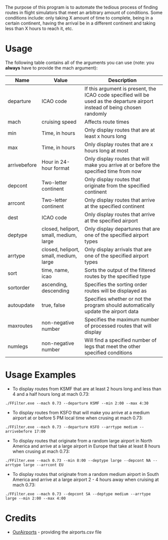 The purpose of this program is to automate the tedious process of finding routes in flight simulators that meet an arbitrary amount of conditions. Some conditions include: only taking X amount of time to complete, being in a certain continent, having the arrival be in a different continent and taking less than X hours to reach it, etc.

Usage
=======

The following table contains all of the arguments you can use (note: you **always** have to provide the mach argument):

Name       | Value                  | Description
---------- | ---------------------- | -----------
departure  | ICAO code              | If this argument is present, the ICAO code specified will be used as the departure airport instead of being chosen randomly
mach       | cruising speed         | Affects route times
min        | Time, in hours         | Only display routes that are at least x hours long
max        | Time, in hours         | Only display routes that are x hours long at most
arrivebefore | Hour in 24-hour format | Only display routes that will make you arrive at or before the specified time from now
depcont    | Two-letter continent   | Only display routes that originate from the specified continent
arrcont    | Two-letter continent   | Only display routes that arrive at the specified continent
dest       | ICAO code              | Only display routes that arrive at the specified airport
deptype    | closed, heliport, small, medium, large | Only display departures that are one of the specified airport types
arrtype    | closed, heliport, small, medium, large | Only display arrivals that are one of the specified airport types
sort       | time, name, icao       | Sorts the output of the filtered routes by the specified type
sortorder  | ascending, descending  | Specifies the sorting order routes will be displayed as
autoupdate | true, false            | Specifies whether or not the program should automatically update the airport data
maxroutes  | non-negative number    | Specifies the maximum number of processed routes that will display
numlegs    | non-negative number    | Will find a specified number of legs that meet the other specified conditions

Usage Examples
==============

* To display routes from KSMF that are at least 2 hours long and less than 4 and a half hours long at mach 0.73:
```
./FFilter.exe --mach 0.73 --departure KSMF --min 2:00 --max 4:30
```

* To display routes from KSFO that will make you arrive at a medium airport at or before 5 PM local time when crusing at mach 0.73:
```
./FFilter.exe --mach 0.73 --departure KSFO --arrtype medium --arrivebefore 17:00
```

* To display routes that originate from a random large airport in North America and arrive at a large airport in Europe that take at least 8 hours when crusing at mach 0.73:
```
./FFilter.exe --mach 0.73 --min 8:00 --deptype large --depcont NA --arrtype large --arrcont EU
```

* To display routes that originate from a random medium airport in South America and arrive at a large airport 2 - 4 hours away when cruising at mach 0.73:
```
./FFilter.exe --mach 0.73 --depcont SA --deptype medium --arrtype large --min 2:00 --max 4:00
```

Credits
=======

* [OurAirports](http://ourairports.com) - providing the airports.csv file